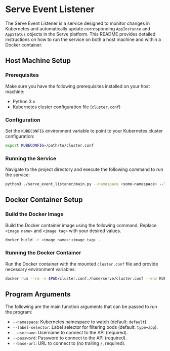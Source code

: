 # Serve Event Listener

The Serve Event Listener is a service designed to monitor changes in Kubernetes and automatically update corresponding `AppInstance` and `AppStatus` objects in the Serve platform. This README provides detailed instructions on how to run the service on both a host machine and within a Docker container.

## Host Machine Setup

### Prerequisites
Make sure you have the following prerequisites installed on your host machine:
- Python 3.x
- Kubernetes cluster configuration file (`cluster.conf`)

### Configuration
Set the `KUBECONFIG` environment variable to point to your Kubernetes cluster configuration:

```bash
export KUBECONFIG=/path/to/cluster.conf
```

### Running the Service
Navigate to the project directory and execute the following command to run the service:

```bash
python3 ./serve_event_listener/main.py --namespace <some-namespace> --label-selector <some label selector> --username <your-username> --password <your-password> --base-url <your-base-url>
```

## Docker Container Setup

### Build the Docker Image
Build the Docker container image using the following command. Replace `<image name>` and `<image tag>` with your desired values.

```bash
docker build -t <image name>:<image tag> .
```

### Running the Docker Container
Run the Docker container with the mounted `cluster.conf` file and provide necessary environment variables:

```bash
docker run --rm -v $PWD/cluster.conf:/home/serve/cluster.conf --env KUBECONFIG=/home/serve/cluster.conf <image name>:<image tag> --namespace <some-namespace> --label-selector <some label selector> --username <your-username> --password <your-password> --base-url <your-base-url>
```

## Program Arguments

The following are the main function arguments that can be passed to run the program:


- `--namespace`: Kubernetes namespace to watch (default: `default`).
- `--label-selector`: Label selector for filtering pods (default: `type=app`).
- `--username`: Username to connect to the API (required).
- `--password`: Password to connect to the API (required).
- `--base-url`: URL to connect to (no trailing `/`, required).
